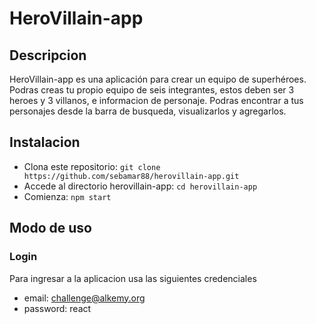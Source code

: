 # HeroVillain-app


## Descripcion

HeroVillain-app es una aplicación para crear un equipo de superhéroes. Podras creas tu propio equipo de seis integrantes, estos deben ser 3 heroes y 3 villanos, e informacion de personaje. Podras encontrar a tus personajes desde la barra de busqueda, visualizarlos y agregarlos.


## Instalacion
* Clona este repositorio: `git clone https://github.com/sebamar88/herovillain-app.git`
* Accede al directorio herovillain-app: `cd herovillain-app`
* Comienza: `npm start`


## Modo de uso

### Login
Para ingresar a la aplicacion usa las siguientes credenciales

* email: challenge@alkemy.org
* password: react
